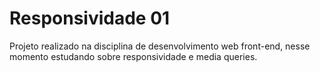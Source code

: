 # Responsividade 01
Projeto realizado na disciplina de desenvolvimento web front-end, nesse momento estudando sobre responsividade e media queries.
